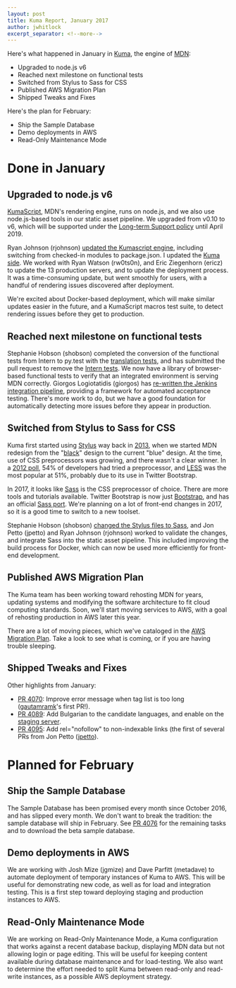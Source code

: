 ```yaml
---
layout: post
title: Kuma Report, January 2017
author: jwhitlock
excerpt_separator: <!--more-->
---
```


Here's what happened in January in
[Kuma](https://github.com/mozilla/kuma),
the engine of
[MDN](https://developer.mozilla.org):

- Upgraded to node.js v6
- Reached next milestone on functional tests
- Switched from Stylus to Sass for CSS
- Published AWS Migration Plan
- Shipped Tweaks and Fixes

Here's the plan for February:

- Ship the Sample Database
- Demo deployments in AWS
- Read-Only Maintenance Mode

<!--more-->

Done in January
===

Upgraded to node.js v6
---
[KumaScript](https://github.com/mozilla/kumascript), MDN's rendering engine,
runs on node.js, and we also use node.js-based tools in our static asset
pipeline.  We upgraded from v0.10 to v6, which will be supported under the
[Long-term Support policy](https://github.com/nodejs/LTS)
until April 2019.

Ryan Johnson (rjohnson)
[updated the Kumascript engine](https://github.com/mozilla/kumascript/pull/69),
including switching from checked-in modules to package.json.
I updated the [Kuma side](https://github.com/mozilla/kuma/pull/4094).
We worked with Ryan Watson (rw0ts0n), and Eric Ziegenhorn (ericz) to update the
13 production servers, and to update the deployment process. It was a
time-consuming update, but went smoothly for users, with a handful of rendering
issues discovered after deployment.

We're excited about Docker-based deployment, which will make similar updates
easier in the future, and a KumaScript macros test suite, to detect rendering
issues before they get to production.

Reached next milestone on functional tests
---
Stephanie Hobson (shobson) completed the conversion of the functional tests
from Intern to py.test with the
[translation tests](https://github.com/mozilla/kuma/pull/4102), and has
submitted the pull request to remove the
[Intern tests](https://github.com/mozilla/kuma/pull/4099). We now have
a library of browser-based functional tests to verify that an integrated
environment is serving MDN correctly. Giorgos Logiotatidis (giorgos) has
[re-written the Jenkins integration pipeline](https://github.com/mozilla/kuma/pull/4102),
providing a framework for automated acceptance testing.  There's more work to
do, but we have a good foundation for automatically detecting more issues
before they appear in production.

Switched from Stylus to Sass for CSS
---
Kuma first started using [Stylus](http://stylus-lang.com) way back in
[2013](https://github.com/mozilla/kuma/pull/1243),
when we started MDN redesign from the
"[black](https://web.archive.org/web/20121003233220/https://developer.mozilla.org/en-US/)"
design to the current "blue" design. At the time, use of CSS preprocessors
was growing, and there wasn't a clear winner. In a
[2012 poll](https://css-tricks.com/poll-results-popularity-of-css-preprocessors/),
54% of developers had tried a preprocessor, and
[LESS](http://lesscss.org) was the most popular at 51%, probably due to its
use in Twitter Bootstrap.

In 2017, it looks like [Sass](http://sass-lang.com) is the CSS preprocessor
of choice. There are more tools and tutorials available. Twitter Bootstrap
is now just [Bootstrap](http://getbootstrap.com), and has an official
[Sass port](https://github.com/twbs/bootstrap-sass). We're planning on a lot
of front-end changes in 2017, so it is a good time to switch to a new toolset.

Stephanie Hobson (shobson)
[changed the Stylus files to Sass](https://github.com/mozilla/kuma/pull/4097),
and Jon Petto (jpetto) and Ryan Johnson (rjohnson) worked to validate the
changes, and integrate Sass into the static asset pipeline. This included
improving the build process for Docker, which can now be used
more efficiently for front-end development.

Published AWS Migration Plan
---
The Kuma team has been working toward rehosting MDN for years, updating
systems and modifying the software architecture to fit cloud computing
standards. Soon, we'll start moving services to AWS, with a goal of
rehosting production in AWS later this year.

There are a lot of moving pieces, which we've cataloged in the
[AWS Migration Plan](http://bit.ly/MDN-AWS-Plan).  Take a look to see what is
coming, or if you are having trouble sleeping.

Shipped Tweaks and Fixes
---
Other highlights from January:
* [PR 4070](https://github.com/mozilla/kuma/pull/4070):
  Improve error message when tag list is too long
  ([gautamramk](https://github.com/gautamramk)'s first PR!).
* [PR 4089](https://github.com/mozilla/kuma/pull/4089):
  Add Bulgarian to the candidate languages, and enable on the
  [staging server](https://developer.allizom.org/bg/).
* [PR 4095](https://github.com/mozilla/kuma/pull/4095):
  Add rel="nofollow" to non-indexable links
  (the first of several PRs from Jon Petto
  ([jpetto](https://github.com/jpetto)).

Planned for February
===

Ship the Sample Database
---
The Sample Database has been promised every month since October 2016, and
has slipped every month. We don't want to break the tradition: the
sample database will ship in February. See
[PR 4076](https://github.com/mozilla/kuma/pull/4076) for the remaining
tasks and to download the beta sample database.

Demo deployments in AWS
---
We are working with Josh Mize (jgmize) and Dave Parfitt (metadave) to
automate deployment of temporary instances of Kuma to AWS.  This will be
useful for demonstrating new code, as well as for load and integration
testing. This is a first step toward deploying staging and production
instances to AWS.

Read-Only Maintenance Mode
---
We are working on Read-Only Maintenance Mode, a Kuma configuration that works
against a recent database backup, displaying MDN data but not allowing login or
page editing.  This will be useful for keeping content available during
database maintenance and for load-testing. We also want to determine the effort
needed to split Kuma between read-only and read-write instances, as a
possible AWS deployment strategy.
